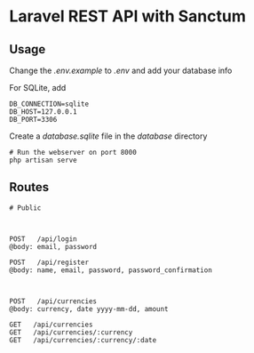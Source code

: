 # Laravel REST API with Sanctum

## Usage

Change the *.env.example* to *.env* and add your database info

For SQLite, add

```
DB_CONNECTION=sqlite
DB_HOST=127.0.0.1
DB_PORT=3306
```

Create a _database.sqlite_ file in the _database_ directory

```
# Run the webserver on port 8000
php artisan serve
```

## Routes

```
# Public



POST   /api/login
@body: email, password

POST   /api/register
@body: name, email, password, password_confirmation



POST   /api/currencies
@body: currency, date yyyy-mm-dd, amount 

GET   /api/currencies
GET   /api/currencies/:currency
GET   /api/currencies/:currency/:date


```
